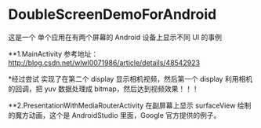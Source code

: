 # DoubleScreenDemoForAndroid
这是一个 单个应用在有两个屏幕的 Android 设备上显示不同 UI 的事例

**1.MainActivity 参考地址：http://blog.csdn.net/wlwl0071986/article/details/48542923

 *经过尝试 实现了在第二个 display 显示相机视频，然后第一个 display 利用相机的回调，把 yuv 数据处理成 bitmap，然后达到视频效果！！！

**2.PresentationWithMediaRouterActivity  在副屏幕上显示 surfaceView 绘制的魔方动画，这个是 AndroidStudio 里面，Google 官方提供的例子。
